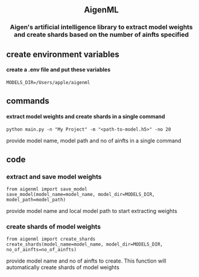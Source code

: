 <div align="center">
<h2> AigenML </h2>
<h3>
Aigen's artificial intelligence library to extract model weights and create shards based on the number of ainfts specified
</h3>
</div>

## create environment variables

#### create a .env file and put these variables

```
MODELS_DIR=/Users/apple/aigenml
```

## commands

#### extract model weights and create shards in a single command

```
python main.py -n "My Project" -m "<path-to-model.h5>" -no 20
```

provide model name, model path and no of ainfts in a single command

## code

### extract and save model weights

```
from aigenml import save_model
save_model(model_name=model_name, model_dir=MODELS_DIR, model_path=model_path)
```

provide model name and local model path to start extracting weights

### create shards of model weights

```
from aigenml import create_shards
create_shards(model_name=model_name, model_dir=MODELS_DIR, no_of_ainfts=no_of_ainfts)
```

provide model name and no of ainfts to create. This function will automatically create shards of model weights

